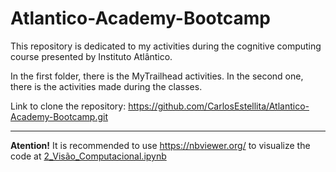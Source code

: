 # Atlantico-Academy-Bootcamp
This repository is dedicated to my activities during the cognitive computing course presented by Instituto Atlântico.

In the first folder, there is the MyTrailhead activities. In the second one, there is the activities made during the classes.

Link to clone the repository: https://github.com/CarlosEstellita/Atlantico-Academy-Bootcamp.git

---

**Atention!** It is recommended to use https://nbviewer.org/ to visualize the code at [2_Visão_Computacional.ipynb](https://github.com/CarlosEstellita/Atlantico-Academy-Bootcamp/blob/main/1.%20Activities/2_Vis%C3%A3o_Computacional.ipynb)
